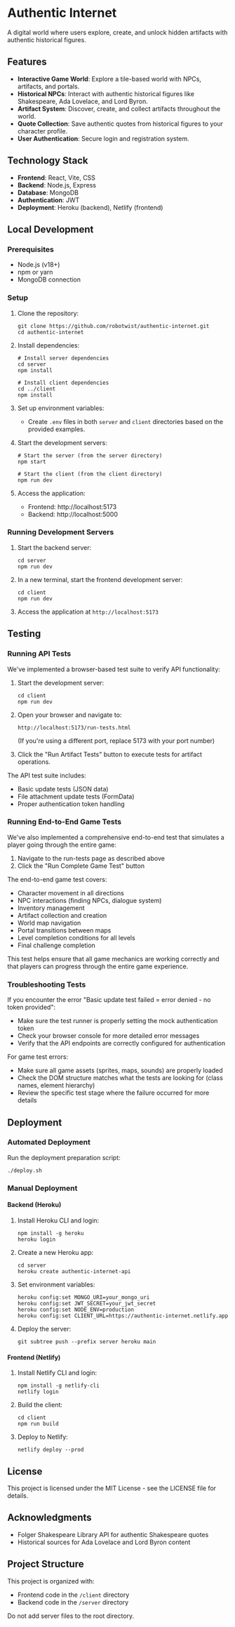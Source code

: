 # Authentic Internet

A digital world where users explore, create, and unlock hidden artifacts with authentic historical figures.

## Features

- **Interactive Game World**: Explore a tile-based world with NPCs, artifacts, and portals.
- **Historical NPCs**: Interact with authentic historical figures like Shakespeare, Ada Lovelace, and Lord Byron.
- **Artifact System**: Discover, create, and collect artifacts throughout the world.
- **Quote Collection**: Save authentic quotes from historical figures to your character profile.
- **User Authentication**: Secure login and registration system.

## Technology Stack

- **Frontend**: React, Vite, CSS
- **Backend**: Node.js, Express
- **Database**: MongoDB
- **Authentication**: JWT
- **Deployment**: Heroku (backend), Netlify (frontend)

## Local Development

### Prerequisites

- Node.js (v18+)
- npm or yarn
- MongoDB connection

### Setup

1. Clone the repository:
   ```
   git clone https://github.com/robotwist/authentic-internet.git
   cd authentic-internet
   ```

2. Install dependencies:
   ```
   # Install server dependencies
   cd server
   npm install

   # Install client dependencies
   cd ../client
   npm install
   ```

3. Set up environment variables:
   - Create `.env` files in both `server` and `client` directories based on the provided examples.

4. Start the development servers:
   ```
   # Start the server (from the server directory)
   npm start

   # Start the client (from the client directory)
   npm run dev
   ```

5. Access the application:
   - Frontend: http://localhost:5173
   - Backend: http://localhost:5000

### Running Development Servers

1. Start the backend server:
   ```
   cd server
   npm run dev
   ```

2. In a new terminal, start the frontend development server:
   ```
   cd client
   npm run dev
   ```

3. Access the application at `http://localhost:5173`

## Testing

### Running API Tests

We've implemented a browser-based test suite to verify API functionality:

1. Start the development server:
   ```
   cd client
   npm run dev
   ```

2. Open your browser and navigate to:
   ```
   http://localhost:5173/run-tests.html
   ```
   (If you're using a different port, replace 5173 with your port number)

3. Click the "Run Artifact Tests" button to execute tests for artifact operations.

The API test suite includes:
- Basic update tests (JSON data)
- File attachment update tests (FormData)
- Proper authentication token handling

### Running End-to-End Game Tests

We've also implemented a comprehensive end-to-end test that simulates a player going through the entire game:

1. Navigate to the run-tests page as described above
2. Click the "Run Complete Game Test" button

The end-to-end game test covers:
- Character movement in all directions
- NPC interactions (finding NPCs, dialogue system)
- Inventory management
- Artifact collection and creation
- World map navigation
- Portal transitions between maps
- Level completion conditions for all levels
- Final challenge completion

This test helps ensure that all game mechanics are working correctly and that players can progress through the entire game experience.

### Troubleshooting Tests

If you encounter the error "Basic update test failed = error denied - no token provided":
- Make sure the test runner is properly setting the mock authentication token
- Check your browser console for more detailed error messages
- Verify that the API endpoints are correctly configured for authentication

For game test errors:
- Make sure all game assets (sprites, maps, sounds) are properly loaded
- Check the DOM structure matches what the tests are looking for (class names, element hierarchy)
- Review the specific test stage where the failure occurred for more details

## Deployment

### Automated Deployment

Run the deployment preparation script:
```
./deploy.sh
```

### Manual Deployment

#### Backend (Heroku)

1. Install Heroku CLI and login:
   ```
   npm install -g heroku
   heroku login
   ```

2. Create a new Heroku app:
   ```
   cd server
   heroku create authentic-internet-api
   ```

3. Set environment variables:
   ```
   heroku config:set MONGO_URI=your_mongo_uri
   heroku config:set JWT_SECRET=your_jwt_secret
   heroku config:set NODE_ENV=production
   heroku config:set CLIENT_URL=https://authentic-internet.netlify.app
   ```

4. Deploy the server:
   ```
   git subtree push --prefix server heroku main
   ```

#### Frontend (Netlify)

1. Install Netlify CLI and login:
   ```
   npm install -g netlify-cli
   netlify login
   ```

2. Build the client:
   ```
   cd client
   npm run build
   ```

3. Deploy to Netlify:
   ```
   netlify deploy --prod
   ```

## License

This project is licensed under the MIT License - see the LICENSE file for details.

## Acknowledgments

- Folger Shakespeare Library API for authentic Shakespeare quotes
- Historical sources for Ada Lovelace and Lord Byron content 
## Project Structure

This project is organized with:
- Frontend code in the `/client` directory
- Backend code in the `/server` directory

Do not add server files to the root directory.
